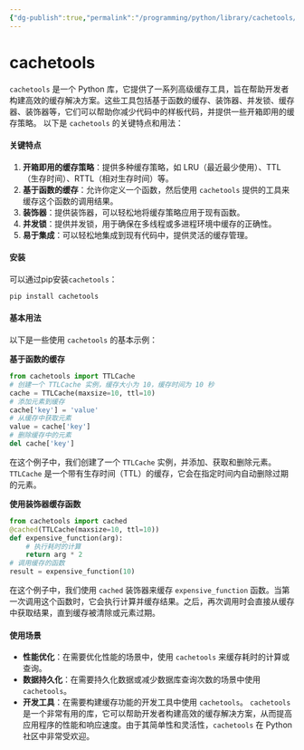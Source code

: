 ```yaml
---
{"dg-publish":true,"permalink":"/programming/python/library/cachetools/","contentClasses":".content svg {width: 100%; height: auto;}"}
---
```



# cachetools

`cachetools` 是一个 Python 库，它提供了一系列高级缓存工具，旨在帮助开发者构建高效的缓存解决方案。这些工具包括基于函数的缓存、装饰器、并发锁、缓存器、装饰器等，它们可以帮助你减少代码中的样板代码，并提供一些开箱即用的缓存策略。 以下是 `cachetools` 的关键特点和用法：

#### 关键特点

1. **开箱即用的缓存策略**：提供多种缓存策略，如 LRU（最近最少使用）、TTL（生存时间）、RTTL（相对生存时间）等。
2. **基于函数的缓存**：允许你定义一个函数，然后使用 `cachetools` 提供的工具来缓存这个函数的调用结果。
3. **装饰器**：提供装饰器，可以轻松地将缓存策略应用于现有函数。
4. **并发锁**：提供并发锁，用于确保在多线程或多进程环境中缓存的正确性。
5. **易于集成**：可以轻松地集成到现有代码中，提供灵活的缓存管理。

#### 安装

可以通过pip安装`cachetools`：

```bash
pip install cachetools
```

#### 基本用法

以下是一些使用 `cachetools` 的基本示例：

**基于函数的缓存**

```python
from cachetools import TTLCache
# 创建一个 TTLCache 实例，缓存大小为 10，缓存时间为 10 秒
cache = TTLCache(maxsize=10, ttl=10)
# 添加元素到缓存
cache['key'] = 'value'
# 从缓存中获取元素
value = cache['key']
# 删除缓存中的元素
del cache['key']
```

在这个例子中，我们创建了一个 `TTLCache` 实例，并添加、获取和删除元素。`TTLCache` 是一个带有生存时间（TTL）的缓存，它会在指定时间内自动删除过期的元素。

**使用装饰器缓存函数**

```python
from cachetools import cached
@cached(TTLCache(maxsize=10, ttl=10))
def expensive_function(arg):
    # 执行耗时的计算
    return arg * 2
# 调用缓存的函数
result = expensive_function(10)
```

在这个例子中，我们使用 `cached` 装饰器来缓存 `expensive_function` 函数。当第一次调用这个函数时，它会执行计算并缓存结果。之后，再次调用时会直接从缓存中获取结果，直到缓存被清除或元素过期。

#### 使用场景

* **性能优化**：在需要优化性能的场景中，使用 `cachetools` 来缓存耗时的计算或查询。
* **数据持久化**：在需要持久化数据或减少数据库查询次数的场景中使用 `cachetools`。
* **开发工具**：在需要构建缓存功能的开发工具中使用 `cachetools`。 `cachetools` 是一个非常有用的库，它可以帮助开发者构建高效的缓存解决方案，从而提高应用程序的性能和响应速度。由于其简单性和灵活性，`cachetools` 在 Python 社区中非常受欢迎。